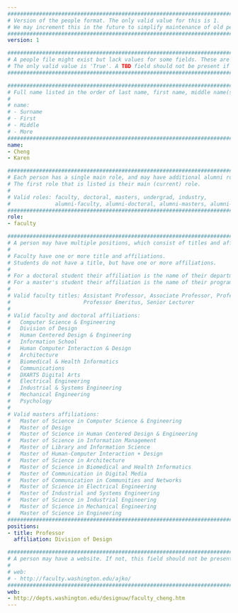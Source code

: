 ```yaml
---
################################################################################
# Version of the people format. The only valid value for this is 1. 
# We may increment this in the future to simplify maintenance of old people.
################################################################################
version: 1

################################################################################
# A people file might exist but lack values for some fields. These are 'TBD'. 
# The only valid value is 'True'. A TBD field should not be present if 'False'.
################################################################################

################################################################################
# Full name listed in the order of last name, first name, middle name(s).
#
# name: 
# - Surname
# - First
# - Middle
# - More
################################################################################
name:
- Cheng
- Karen

################################################################################
# Each person has a single main role, and may have additional alumni roles.
# The first role that is listed is their main (current) role.
#
# Valid roles: faculty, doctoral, masters, undergrad, industry,
#              alumni-faculty, alumni-doctoral, alumni-masters, alumni-undergrad
################################################################################
role:
- faculty

################################################################################
# A person may have multiple positions, which consist of titles and affiliations.
#
# Faculty have one or more title and affiliations.
# Students do not have a title, but have one or more affiliations.
#
# For a doctoral student their affiliation is the name of their department.
# For a master's student their affiliation is the name of their program.
#
# Valid faculty titles: Assistant Professor, Associate Professor, Professor,
#                       Professor Emeritus, Senior Lecturer
#
# Valid faculty and doctoral affiliations:
#   Computer Science & Engineering
#   Division of Design
#   Human Centered Design & Engineering
#   Information School
#   Human Computer Interaction & Design
#   Architecture
#   Biomedical & Health Informatics
#   Communications
#   DXARTS Digital Arts
#   Electrical Engineering
#   Industrial & Systems Engineering
#   Mechanical Engineering
#   Psychology
# 
# Valid masters affiliations:
#   Master of Science in Computer Science & Engineering
#   Master of Design
#   Master of Science in Human Centered Design & Engineering
#   Master of Science in Information Management
#   Master of Library and Information Science
#   Master of Human-Computer Interaction + Design
#   Master of Science in Architecture
#   Master of Science in Biomedical and Health Informatics
#   Master of Communication in Digital Media
#   Master of Communication in Communities and Networks
#   Master of Science in Electrical Engineering
#   Master of Industrial and Systems Engineering
#   Master of Science in Industrial Engineering
#   Master of Science in Mechanical Engineering
#   Master of Science in Engineering
################################################################################
positions:
- title: Professor
  affiliation: Division of Design

################################################################################
# A person may have a website. If not, this field should not be present.
#
# web:
# - http://faculty.washington.edu/ajko/
################################################################################
web:
- http://depts.washington.edu/designuw/faculty_cheng.htm
---
```

